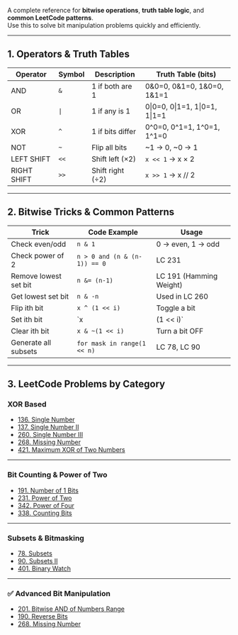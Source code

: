 A complete reference for **bitwise operations**, **truth table logic**, and **common LeetCode patterns**.  
Use this to solve bit manipulation problems quickly and efficiently.

---

## 1. **Operators & Truth Tables**

| Operator     | Symbol | Description        | Truth Table (bits)                              |
|-------------|--------|--------------------|------------------------------------------------|
| AND         | `&`    | 1 if both are 1   | 0&0=0, 0&1=0, 1&0=0, 1&1=1                   |
| OR          | `\|`   | 1 if any is 1     | 0\|0=0, 0\|1=1, 1\|0=1, 1\|1=1               |
| XOR         | `^`    | 1 if bits differ  | 0^0=0, 0^1=1, 1^0=1, 1^1=0                   |
| NOT         | `~`    | Flip all bits     | ~1 → 0, ~0 → 1                                |
| LEFT SHIFT  | `<<`   | Shift left (×2)   | `x << 1` → x × 2                              |
| RIGHT SHIFT | `>>`   | Shift right (÷2)  | `x >> 1` → x // 2                             |

---

## 2. **Bitwise Tricks & Common Patterns**

| Trick                       | Code Example                              | Usage                                  |
|----------------------------|------------------------------------------|----------------------------------------|
| Check even/odd            | `n & 1`                                 | 0 → even, 1 → odd                     |
| Check power of 2          | `n > 0 and (n & (n-1)) == 0`           | LC 231                                |
| Remove lowest set bit     | `n &= (n-1)`                            | LC 191 (Hamming Weight)               |
| Get lowest set bit        | `n & -n`                                | Used in LC 260                        |
| Flip ith bit              | `x ^ (1 << i)`                          | Toggle a bit                          |
| Set ith bit               | `x | (1 << i)`                          | Turn a bit ON                         |
| Clear ith bit             | `x & ~(1 << i)`                         | Turn a bit OFF                        |
| Generate all subsets      | `for mask in range(1 << n)`             | LC 78, LC 90                          |

---

## 3. **LeetCode Problems by Category**

### XOR Based
- [136. Single Number](https://leetcode.com/problems/single-number/)
- [137. Single Number II](https://leetcode.com/problems/single-number-ii/)
- [260. Single Number III](https://leetcode.com/problems/single-number-iii/)
- [268. Missing Number](https://leetcode.com/problems/missing-number/)
- [421. Maximum XOR of Two Numbers](https://leetcode.com/problems/maximum-xor-of-two-numbers-in-an-array/)

---

### Bit Counting & Power of Two
- [191. Number of 1 Bits](https://leetcode.com/problems/number-of-1-bits/)
- [231. Power of Two](https://leetcode.com/problems/power-of-two/)
- [342. Power of Four](https://leetcode.com/problems/power-of-four/)
- [338. Counting Bits](https://leetcode.com/problems/counting-bits/)

---

### Subsets & Bitmasking
- [78. Subsets](https://leetcode.com/problems/subsets/)
- [90. Subsets II](https://leetcode.com/problems/subsets-ii/)
- [401. Binary Watch](https://leetcode.com/problems/binary-watch/)

---

### ✅ Advanced Bit Manipulation
- [201. Bitwise AND of Numbers Range](https://leetcode.com/problems/bitwise-and-of-numbers-range/)
- [190. Reverse Bits](https://leetcode.com/problems/reverse-bits/)
- [268. Missing Number](https://leetcode.com/problems/missing-number/)
